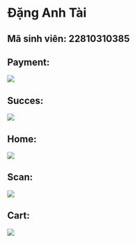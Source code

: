 # Đặng Anh Tài
## Mã sinh viên: 22810310385
## Payment:
![](anh_th2.jpg)
## Succes:
![](anh_th3.jpg)
## Home: 
![](anh_th1.jpg)
## Scan:
![](anh_th4.jpg)
## Cart: 
![](anh_th5.jpg)
